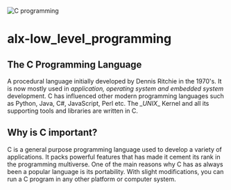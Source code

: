 ![C programming](https://apollo-singapore.akamaized.net/v1/files/r4nw6l1my7il2-IN/image;s=850x0 'C programming')

# alx-low_level_programming

## The C Programming Language
A procedural language initially developed by Dennis Ritchie in the 1970's.
It is now mostly used in _application, operating system and embedded system_ development.
C has influenced other modern programming languages such as Python, Java, C#, JavaScript, Perl etc.
The *_UNIX*_ Kernel and all its supporting tools and libraries are written in C.

## Why is C important?
C is a general purpose programming language used to develop a variety of applications.
It packs powerful features that has made it cement its rank in the programming multiverse.
One of the main reasons why C has as always been a popular language is its portability.
With slight modifications, you can run a C program in any other platform or computer system.

